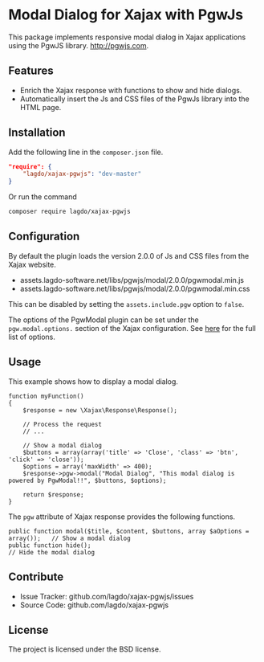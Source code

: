 Modal Dialog for Xajax with PgwJs
=================================

This package implements responsive modal dialog in Xajax applications using the PgwJS library.
http://pgwjs.com.

Features
--------

- Enrich the Xajax response with functions to show and hide dialogs.
- Automatically insert the Js and CSS files of the PgwJs library into the HTML page.

Installation
------------

Add the following line in the `composer.json` file.
```json
"require": {
    "lagdo/xajax-pgwjs": "dev-master"
}
```

Or run the command
```bash
composer require lagdo/xajax-pgwjs
```

Configuration
------------

By default the plugin loads the version 2.0.0 of Js and CSS files from the Xajax website.

- assets.lagdo-software.net/libs/pgwjs/modal/2.0.0/pgwmodal.min.js
- assets.lagdo-software.net/libs/pgwjs/modal/2.0.0/pgwmodal.min.css

This can be disabled by setting the `assets.include.pgw` option to `false`.

The options of the PgwModal plugin can be set under the `pgw.modal.options.` section of the Xajax configuration.
See [here](http://pgwjs.com/pgwmodal/) for the full list of options.

Usage
-----

This example shows how to display a modal dialog.
```
function myFunction()
{
    $response = new \Xajax\Response\Response();

    // Process the request
    // ...

    // Show a modal dialog
    $buttons = array(array('title' => 'Close', 'class' => 'btn', 'click' => 'close'));
    $options = array('maxWidth' => 400);
    $response->pgw->modal("Modal Dialog", "This modal dialog is powered by PgwModal!!", $buttons, $options);

    return $response;
}
```

The `pgw` attribute of Xajax response provides the following functions.
```
public function modal($title, $content, $buttons, array $aOptions = array());   // Show a modal dialog
public function hide();                                                         // Hide the modal dialog
```

Contribute
----------

- Issue Tracker: github.com/lagdo/xajax-pgwjs/issues
- Source Code: github.com/lagdo/xajax-pgwjs

License
-------

The project is licensed under the BSD license.
